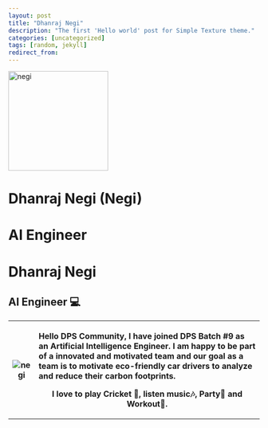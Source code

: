 ```yaml
---
layout: post
title: "Dhanraj Negi"
description: "The first 'Hello world' post for Simple Texture theme."
categories: [uncategorized]
tags: [random, jekyll]
redirect_from:
---
```


<img src="https://github.com/team-cero/team-cero.github.io/blob/master/assets/images/negi.jpg?raw=true" alt="negi"  height ="200" width="200">


# Dhanraj Negi (Negi)
# AI Engineer 

# Dhanraj Negi
<h2>AI Engineer 💻</h2>
<table>
  <tr>
    <th><img src="https://github.com/team-cero/team-cero.github.io/blob/master/assets/images/negi.jpg?raw=true" alt="negi" >
</th>
    <th>
<p style="text-align:left">Hello DPS Community, I have joined DPS Batch #9 as an Artificial Intelligence Engineer. I am happy to be part of a innovated and motivated team and our goal as a team is to motivate eco-friendly car drivers to analyze and reduce their carbon footprints.

I love to play Cricket 🏏, listen music🎶, Party🎊 and Workout💪.</p></th>
  </tr>
</table>